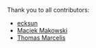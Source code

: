 Thank you to all contributors:

* [ecksun](https://github.com/ecksun)
* [Maciek Makowski](https://github.com/mmakowski)
* [Thomas Marcelis](https://github.com/ThomasMarcelis)
